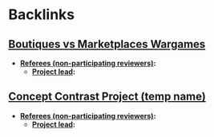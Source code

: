 
# Backlinks
## [Boutiques vs Marketplaces Wargames](<Boutiques vs Marketplaces Wargames.md>)
- **[Referees (non-participating reviewers)](<Referees (non-participating reviewers).md>):**
    - **[Project lead](<Project lead.md>):**

## [Concept Contrast Project (temp name)](<Concept Contrast Project (temp name).md>)
- **[Referees (non-participating reviewers)](<Referees (non-participating reviewers).md>):**
    - **[Project lead](<Project lead.md>):**

